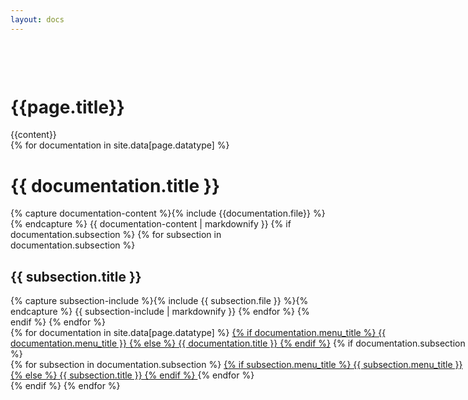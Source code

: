 ```yaml
---
layout: docs
---
```

<div class="container" style="margin-top:100px" id="top">
	<div class="row">
		<main class="col-md-9 col-12" role="main">
		<h1 class="page-header">{{page.title}}</h1>
			{{content}}
		<div class="rfb-section">
			{% for documentation in site.data[page.datatype] %}
				<h1 class="page-header" id="{{ documentation.href }}">{{ documentation.title }}</h1>
				{% capture documentation-content %}{% include {{documentation.file}} %}{% endcapture %}
				{{ documentation-content | markdownify }}
				{% if documentation.subsection %}
					{% for subsection in documentation.subsection %}
						<h2 class="page-header" id="{{ subsection.href }}">{{ subsection.title }}</h2>
						{% capture subsection-include %}{% include {{ subsection.file }} %}{% endcapture %}
						{{ subsection-include | markdownify }}
					{% endfor %}
				{% endif %}
			{% endfor %}
		</div>
	</main>
    <div class="col-md-3 col-12 d-none d-md-flex" role="complementary">
		<div class="restfb-sidebar hidden-print hidden-xs hidden-sm" style="position: absolute; height:100%">
		<nav class="nav doc-menu sticky-top" id="docs-sidebar" style="top:100px">
			<!-- <ul class="nav sticky-top" style="top:100px"> -->
				{% for documentation in site.data[page.datatype] %}
					<!-- <li > --><a href="#{{ documentation.href }}" class="nav-link">
						{% if documentation.menu_title %}
							{{ documentation.menu_title }}
						{% else %}
							{{ documentation.title }}
						{% endif %}</a>
					    {% if documentation.subsection %}
						   <nav class="nav doc-sub-menu">
						   <!-- <ul class="nav"> -->
						   {% for subsection in documentation.subsection %}
							<!-- <li class="nav-item"> -->
								<a href="#{{ subsection.href }}" class="nav-link">
								{% if subsection.menu_title %}
									{{ subsection.menu_title }}
								{% else %}
									{{ subsection.title }}
								{% endif %}
							</a>
							<!-- </li>	 -->
						   {% endfor %}
						   <!-- </ul> -->
					   </nav>
					    {% endif %}
						<!-- </li> -->
				{% endfor %}
				<!-- </ul> -->
		</nav>
	</div>
	</div>
</div>
</div>
